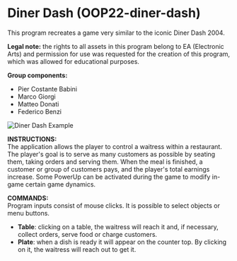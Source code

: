 # **Diner Dash (OOP22-diner-dash)**

This program recreates a game very similar to the iconic Diner Dash 2004.

**Legal note:** the rights to all assets in this program belong to EA (Electronic Arts) and permission for use was requested for the creation of this program, which was allowed for educational purposes.

**Group components:**
- Pier Costante Babini
- Marco Giorgi
- Matteo Donati
- Federico Benzi

![Diner Dash Example](https://user-images.githubusercontent.com/116550787/233856823-f05943de-0b2a-4bf6-84fc-658f155d17ed.png)

**INSTRUCTIONS:**\
The application allows the player to control a waitress within a restaurant. The player's goal is to serve as many customers as possible by seating them, taking orders and serving them. When the meal is finished, a customer or group of customers pays, and the player's total earnings increase. Some PowerUp can be activated during the game to modify in-game certain game dynamics.

**COMMANDS:**\
Program inputs consist of mouse clicks. It is possible to select objects or menu buttons.

- **Table**: clicking on a table, the waitress will reach it and, if necessary, collect orders, serve food or charge customers.
- **Plate**: when a dish is ready it will appear on the counter top. By clicking on it, the waitress will reach out to get it.
